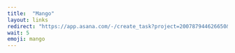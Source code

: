 ```yaml
---
title:  "Mango"
layout: links
redirect: "https://app.asana.com/-/create_task?project=200787944626650&name=mango&description=Added%20from%20shortlink"
wait: 5
emoji: mango
---
```




